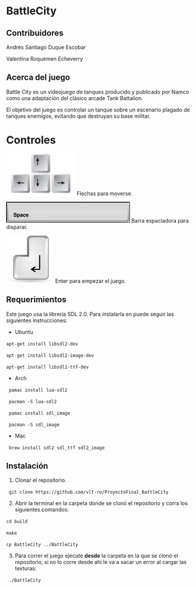 # BattleCity

## Contribuidores

Andrés Santiago Duque Escobar

Valentina Roquemen Echeverry

## Acerca del juego

Battle City es un videojuego de tanques producido y publicado por Namco como una adaptación del clásico arcade Tank Battalion.

El objetivo del juego es controlar un tanque sobre un escenario plagado de tanques enemigos, evitando que destruyan su base militar. 

# Controles

![flechas](resources/img/arrows.png) Flechas para moverse.

![space](resources/img/space.png) Barra espaciadora para disparar.

![enter](resources/img/enter.png) Enter para empezar el juego.

## Requerimientos

Este juego usa la librería SDL 2.0. Para instalarla en puede seguir las siguientes instrucciones: 

* Ubuntu

``` apt-get install libsdl2-dev ``` 

``` apt-get install libsdl2-image-dev ```

``` apt-get install libsdl2-ttf-dev ```

* Arch

``` pamac install lua-sdl2```

``` pacman -S lua-sdl2``` 

``` pamac install sdl_image``` 

``` pacman -S sdl_image``` 

* Mac

``` brew install sdl2 sdl_ttf sdl2_image``` 

## Instalación

1. Clonar el repositorio.

``` git clone https://github.com/vlt-ro/ProyectoFinal_BattleCity```

2. Abrir la terminal en la carpeta donde se clonó el repositorio y corra los siguientes comandos:

``` cd build ```

``` make ```

``` cp BattleCity ../BattleCity ```

3. Para correr el juego ejecute **desde** la carpeta en la que se clonó el repositorio, si no lo corre desde ahí le va a sacar un error al cargar las texturas:

``` ./BattleCity```
